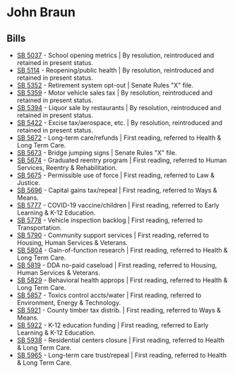 # John Braun
## Bills
* [SB 5037](/bill/2021-22/sb/5037/) - School opening metrics | By resolution, reintroduced and retained in present status.
* [SB 5114](/bill/2021-22/sb/5114/) - Reopening/public health | By resolution, reintroduced and retained in present status.
* [SB 5352](/bill/2021-22/sb/5352/) - Retirement system opt-out | Senate Rules "X" file.
* [SB 5359](/bill/2021-22/sb/5359/) - Motor vehicle sales tax | By resolution, reintroduced and retained in present status.
* [SB 5394](/bill/2021-22/sb/5394/) - Liquor sale by restaurants | By resolution, reintroduced and retained in present status.
* [SB 5422](/bill/2021-22/sb/5422/) - Excise tax/aerospace, etc. | By resolution, reintroduced and retained in present status.
* [SB 5672](/bill/2021-22/sb/5672/) - Long-term care/refunds | First reading, referred to Health & Long Term Care.
* [SB 5673](/bill/2021-22/sb/5673/) - Bridge jumping signs | Senate Rules "X" file.
* [SB 5674](/bill/2021-22/sb/5674/) - Graduated reentry program | First reading, referred to Human Services, Reentry & Rehabilitation.
* [SB 5675](/bill/2021-22/sb/5675/) - Permissible use of force | First reading, referred to Law & Justice.
* [SB 5696](/bill/2021-22/sb/5696/) - Capital gains tax/repeal | First reading, referred to Ways & Means.
* [SB 5777](/bill/2021-22/sb/5777/) - COVID-19 vaccine/children | First reading, referred to Early Learning & K-12 Education.
* [SB 5778](/bill/2021-22/sb/5778/) - Vehicle inspection backlog | First reading, referred to Transportation.
* [SB 5790](/bill/2021-22/sb/5790/) - Community support services | First reading, referred to Housing, Human Services & Veterans.
* [SB 5804](/bill/2021-22/sb/5804/) - Gain-of-function research | First reading, referred to Health & Long Term Care.
* [SB 5819](/bill/2021-22/sb/5819/) - DDA no-paid caseload | First reading, referred to Housing, Human Services & Veterans.
* [SB 5829](/bill/2021-22/sb/5829/) - Behavioral health approps | First reading, referred to Health & Long Term Care.
* [SB 5857](/bill/2021-22/sb/5857/) - Toxics control accts/water | First reading, referred to Environment, Energy & Technology.
* [SB 5921](/bill/2021-22/sb/5921/) - County timber tax distrib. | First reading, referred to Ways & Means.
* [SB 5922](/bill/2021-22/sb/5922/) - K-12 education funding | First reading, referred to Early Learning & K-12 Education.
* [SB 5938](/bill/2021-22/sb/5938/) - Residential centers closure | First reading, referred to Health & Long Term Care.
* [SB 5965](/bill/2021-22/sb/5965/) - Long-term care trust/repeal | First reading, referred to Health & Long Term Care.
